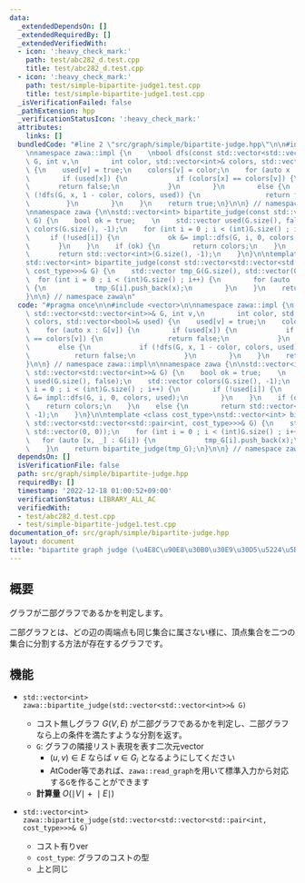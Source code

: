```yaml
---
data:
  _extendedDependsOn: []
  _extendedRequiredBy: []
  _extendedVerifiedWith:
  - icon: ':heavy_check_mark:'
    path: test/abc282_d.test.cpp
    title: test/abc282_d.test.cpp
  - icon: ':heavy_check_mark:'
    path: test/simple-bipartite-judge1.test.cpp
    title: test/simple-bipartite-judge1.test.cpp
  _isVerificationFailed: false
  _pathExtension: hpp
  _verificationStatusIcon: ':heavy_check_mark:'
  attributes:
    links: []
  bundledCode: "#line 2 \"src/graph/simple/bipartite-judge.hpp\"\n\n#include <vector>\n\
    \nnamespace zawa::impl {\n    \nbool dfs(const std::vector<std::vector<int>>&\
    \ G, int v,\n        int color, std::vector<int>& colors, std::vector<bool>& used)\
    \ {\n    used[v] = true;\n    colors[v] = color;\n    for (auto x : G[v]) {\n\
    \        if (used[x]) {\n            if (colors[x] == colors[v]) {\n         \
    \       return false;\n            }\n        }\n        else {\n            if\
    \ (!dfs(G, x, 1 - color, colors, used)) {\n                return false;\n   \
    \         }\n        }\n    }\n    return true;\n}\n\n} // namespace zawa::impl\n\
    \nnamespace zawa {\n\nstd::vector<int> bipartite_judge(const std::vector<std::vector<int>>&\
    \ G) {\n    bool ok = true;    \n    std::vector used(G.size(), false);\n    std::vector\
    \ colors(G.size(), -1);\n    for (int i = 0 ; i < (int)G.size() ; i++) {\n   \
    \     if (!used[i]) {\n            ok &= impl::dfs(G, i, 0, colors, used);\n \
    \       }\n    }\n    if (ok) {\n        return colors;\n    }\n    else {\n \
    \       return std::vector<int>(G.size(), -1);\n    }\n}\n\ntemplate <class cost_type>\n\
    std::vector<int> bipartite_judge(const std::vector<std::vector<std::pair<int,\
    \ cost_type>>>& G) {\n    std::vector tmp_G(G.size(), std::vector(0, 0));\n  \
    \  for (int i = 0 ; i < (int)G.size() ; i++) {\n        for (auto [x, _] : G[i])\
    \ {\n            tmp_G[i].push_back(x);\n        }\n    }\n    return bipartite_judge(tmp_G);\n\
    }\n\n} // namespace zawa\n"
  code: "#pragma once\n\n#include <vector>\n\nnamespace zawa::impl {\n    \nbool dfs(const\
    \ std::vector<std::vector<int>>& G, int v,\n        int color, std::vector<int>&\
    \ colors, std::vector<bool>& used) {\n    used[v] = true;\n    colors[v] = color;\n\
    \    for (auto x : G[v]) {\n        if (used[x]) {\n            if (colors[x]\
    \ == colors[v]) {\n                return false;\n            }\n        }\n \
    \       else {\n            if (!dfs(G, x, 1 - color, colors, used)) {\n     \
    \           return false;\n            }\n        }\n    }\n    return true;\n\
    }\n\n} // namespace zawa::impl\n\nnamespace zawa {\n\nstd::vector<int> bipartite_judge(const\
    \ std::vector<std::vector<int>>& G) {\n    bool ok = true;    \n    std::vector\
    \ used(G.size(), false);\n    std::vector colors(G.size(), -1);\n    for (int\
    \ i = 0 ; i < (int)G.size() ; i++) {\n        if (!used[i]) {\n            ok\
    \ &= impl::dfs(G, i, 0, colors, used);\n        }\n    }\n    if (ok) {\n    \
    \    return colors;\n    }\n    else {\n        return std::vector<int>(G.size(),\
    \ -1);\n    }\n}\n\ntemplate <class cost_type>\nstd::vector<int> bipartite_judge(const\
    \ std::vector<std::vector<std::pair<int, cost_type>>>& G) {\n    std::vector tmp_G(G.size(),\
    \ std::vector(0, 0));\n    for (int i = 0 ; i < (int)G.size() ; i++) {\n     \
    \   for (auto [x, _] : G[i]) {\n            tmp_G[i].push_back(x);\n        }\n\
    \    }\n    return bipartite_judge(tmp_G);\n}\n\n} // namespace zawa\n"
  dependsOn: []
  isVerificationFile: false
  path: src/graph/simple/bipartite-judge.hpp
  requiredBy: []
  timestamp: '2022-12-18 01:00:52+09:00'
  verificationStatus: LIBRARY_ALL_AC
  verifiedWith:
  - test/abc282_d.test.cpp
  - test/simple-bipartite-judge1.test.cpp
documentation_of: src/graph/simple/bipartite-judge.hpp
layout: document
title: "bipartite graph judge (\u4E8C\u90E8\u30B0\u30E9\u30D5\u5224\u5B9A simple ver\uFF09"
---
```


## 概要
グラフが二部グラフであるかを判定します。

二部グラフとは、どの辺の両端点も同じ集合に属さない様に、頂点集合を二つの集合に分割する方法が存在するグラフです。


## 機能

- `std::vector<int> zawa::bipartite_judge(std::vector<std::vector<int>>& G)`
	- コスト無しグラフ $G(V, E)$ が二部グラフであるかを判定し、二部グラフなら上の条件を満たすような分割を返す。
	- `G`: グラフの隣接リスト表現を表す二次元vector
		- $(u, v)\in E$ ならば $v\in G_i$ となるようにしてください
		- AtCoder等であれば、`zawa::read_graph`を用いて標準入力から対応する`G`を作ることができます
	- **計算量** $O(\mid V\mid\ +\ \mid E\mid)$

- `std::vector<int> zawa::bipartite_judge(std::vector<std::vector<std::pair<int, cost_type>>>& G)`
	- コスト有りver
	- `cost_type`: グラフのコストの型
	- 上と同じ
